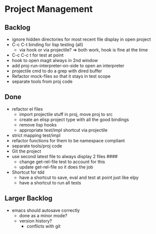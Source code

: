 # Project Management

## Backlog
- ignore hidden directories for most recent file display in open project
- C-c C-t binding for lisp testing (all)
  - via hook or via projectile? => both work, hook is fine at the time
- C-c C-c t for test at point
- hook to open magit always in 2nd window
- add proj-run-interpreter-on-side to open an interpreter
- projectile cmd to do a grep with dired buffer
- Refactor mock-files so that it stays in test scope
- separate tools from proj code

## Done
+ refactor el files
  - import projectile stuff in proj, move proj to src
  - create an elisp project type with all the good bindings
  - remove lisp hooks
  - appropriate test/impl shortcut via projectile
+ strict mapping test/impl
+ refactor functions for them to be namespace compliant
+ separate tools/proj code
+ Git the project
+ use second latest file to always display 2 files ####
  + change get-rel-file test to account for this
  + update get-rel-file so it does the job
+ Shortcut for tdd
  + have a shortcut to save, eval and test at point just like elpy
  + have a shortcut to run all tests



## Larger Backlog
- emacs should autosave correctly
  - done as a minor mode?
  - version history?
	- conflicts with git
